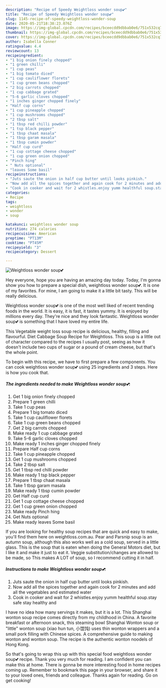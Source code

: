 ```yaml
---
description: "Recipe of Speedy Weightloss wonder soup💕"
title: "Recipe of Speedy Weightloss wonder soup💕"
slug: 1145-recipe-of-speedy-weightloss-wonder-soup
date: 2020-05-21T18:38:23.076Z
image: https://img-global.cpcdn.com/recipes/bceecdd9dbbab0e6/751x532cq70/weightloss-wonder-soup💕-recipe-main-photo.jpg
thumbnail: https://img-global.cpcdn.com/recipes/bceecdd9dbbab0e6/751x532cq70/weightloss-wonder-soup💕-recipe-main-photo.jpg
cover: https://img-global.cpcdn.com/recipes/bceecdd9dbbab0e6/751x532cq70/weightloss-wonder-soup💕-recipe-main-photo.jpg
author: Isabella Conner
ratingvalue: 4.4
reviewcount: 13
recipeingredient:
- "1 big onion finely chopped"
- "1 green chilli"
- "1 cup peas"
- "1 big tomato diced"
- "1 cup cauliflower florets"
- "1 cup green beans chopped"
- "2 big carrots chopped"
- "1 cup cabbage grated"
- "5-6 garlic cloves chopped"
- "1 inches ginger chopped finely"
- "Half cup corns"
- "1 cup pineapple chopped"
- "1 cup mushrooms chopped"
- "2 tbsp salt"
- "1 tbsp red chilli powder"
- "1 tsp black pepper"
- "1 tbsp chaat masala"
- "1 tbsp garam masala"
- "1 tbsp cumin powder"
- "Half cup curd"
- "1 cup cottage cheese chopped"
- "1 cup green onion chopped"
- "Pinch hing"
- " Nuts optional"
- "leaves Some basil"
recipeinstructions:
- "Juts saute the onion in half cup butter until looks pinkish."
- "Now add all the spices together and again cook for 2 minutes and add all the vegetables and estimated water"
- "Cook in cooker and wait for 2 whistles.enjoy yumm healthful soup.stay safe stay healthy and"
categories:
- Recipe
tags:
- weightloss
- wonder
- soup

katakunci: weightloss wonder soup 
nutrition: 274 calories
recipecuisine: American
preptime: "PT13M"
cooktime: "PT45M"
recipeyield: "3"
recipecategory: Dessert

---
```



![Weightloss wonder soup💕](https://img-global.cpcdn.com/recipes/bceecdd9dbbab0e6/751x532cq70/weightloss-wonder-soup💕-recipe-main-photo.jpg)

Hey everyone, hope you are having an amazing day today. Today, I'm gonna show you how to prepare a special dish, weightloss wonder soup💕. It is one of my favorites. For mine, I am going to make it a little bit tasty. This will be really delicious.

Weightloss wonder soup💕 is one of the most well liked of recent trending foods in the world. It is easy, it is fast, it tastes yummy. It is enjoyed by millions every day. They're nice and they look fantastic. Weightloss wonder soup💕 is something that I have loved my entire life.

This Vegetable weight loss soup recipe is delicious, healthy, filling and flavourful. Diet Cabbage Soup Recipe for Weightloss. This soup is a little out of character compared to the recipes I usually post, seeing as how it doesn&#39;t include two cups of sugar or a pound of cream cheese, but that&#39;s the whole point.


To begin with this recipe, we have to first prepare a few components. You can cook weightloss wonder soup💕 using 25 ingredients and 3 steps. Here is how you cook that.

<!--inarticleads1-->

##### The ingredients needed to make Weightloss wonder soup💕:

1. Get 1 big onion finely chopped
1. Prepare 1 green chilli
1. Take 1 cup peas
1. Prepare 1 big tomato diced
1. Take 1 cup cauliflower florets
1. Take 1 cup green beans chopped
1. Get 2 big carrots chopped
1. Make ready 1 cup cabbage grated
1. Take 5-6 garlic cloves chopped
1. Make ready 1 inches ginger chopped finely
1. Prepare Half cup corns
1. Take 1 cup pineapple chopped
1. Get 1 cup mushrooms chopped
1. Take 2 tbsp salt
1. Get 1 tbsp red chilli powder
1. Make ready 1 tsp black pepper
1. Prepare 1 tbsp chaat masala
1. Take 1 tbsp garam masala
1. Make ready 1 tbsp cumin powder
1. Get Half cup curd
1. Get 1 cup cottage cheese chopped
1. Get 1 cup green onion chopped
1. Make ready Pinch hing
1. Get  Nuts optional
1. Make ready leaves Some basil


If you are looking for healthy soup recipes that are quick and easy to make, you&#39;ll find them here on weightloss.com.au. Pear and Parsnip soup is an autumn soup, although this also works well as a cold soup, served in a little glass. This is the soup that is eaten when doing the General Motors diet, but I like it and make it just to eat it. Veggie substitution/changes are allowed to be made, so This makes A LOT of soup, so I recommend cutting it in half. 

<!--inarticleads2-->

##### Instructions to make Weightloss wonder soup💕:

1. Juts saute the onion in half cup butter until looks pinkish.
1. Now add all the spices together and again cook for 2 minutes and add all the vegetables and estimated water
1. Cook in cooker and wait for 2 whistles.enjoy yumm healthful soup.stay safe stay healthy and


I have no idea how many servings it makes, but it is a lot. This Shanghai wonton soup recipe comes directly from my childhood in China. A favorite breakfast or afternoon snack, this steaming bowl Shanghai Wonton soup or &#34;little&#34; wonton soup (xiao hun tun, 小馄饨) uses thin wonton wrappers and a small pork filling with Chinese spices. A comprehensive guide to making wonton and wonton soup. The recipe is the authentic wonton noodels of Hong Kong. 

So that's going to wrap this up with this special food weightloss wonder soup💕 recipe. Thank you very much for reading. I am confident you can make this at home. There is gonna be more interesting food in home recipes coming up. Remember to bookmark this page in your browser, and share it to your loved ones, friends and colleague. Thanks again for reading. Go on get cooking!
